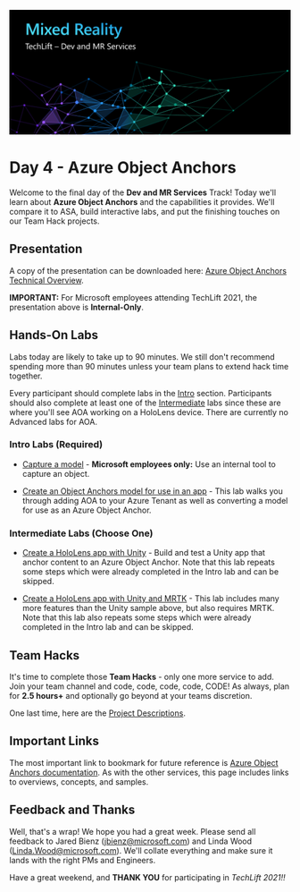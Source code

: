 ![Dev Track Banner](Images/MRTL-DevBanner.png)

# Day 4 - Azure Object Anchors

Welcome to the final day of the **Dev and MR Services** Track! Today we'll learn about **Azure Object Anchors** and the capabilities it provides. We'll compare it to ASA, build interactive labs, and put the finishing touches on our Team Hack projects.

## Presentation

A copy of the presentation can be downloaded here: [Azure Object Anchors Technical Overview](https://microsoft.sharepoint.com/:p:/t/MRTechLift/EQrJ6FxqS8VIuFD5eyFvahcB-wjN5YqFblrlDjbpBHP27Q?e=3SFwbx).

**IMPORTANT:** For Microsoft employees attending TechLift 2021, the presentation above is **Internal-Only**.

## Hands-On Labs

Labs today are likely to take up to 90 minutes. We still don't recommend spending more than 90 minutes unless your team plans to extend hack time together.

Every participant should complete labs in the [Intro](#intro-labs-required) section. Participants should also complete at least one of the [Intermediate](#intermediate-labs-choose-one) labs since these are where you'll see AOA working on a HoloLens device. There are currently no Advanced labs for AOA.

### Intro Labs (Required)

- [Capture a model](ocap.md) - **Microsoft employees only:** Use an internal tool to capture an object.

- [Create an Object Anchors model for use in an app](https://docs.microsoft.com/en-us/azure/object-anchors/quickstarts/get-started-model-conversion) - This lab walks you through adding AOA to your Azure Tenant as well as converting a model for use as an Azure Object Anchor.

### Intermediate Labs (Choose One)

- [Create a HoloLens app with Unity](https://docs.microsoft.com/en-us/azure/remote-rendering/quickstarts/render-model) - Build and test a Unity app that anchor content to an Azure Object Anchor. Note that this lab repeats some steps which were already completed in the Intro lab and can be skipped.

- [Create a HoloLens app with Unity and MRTK](https://docs.microsoft.com/en-us/azure/object-anchors/quickstarts/get-started-unity-hololens-mrtk?tabs=unity-package-web-ui) - This lab includes many more features than the Unity sample above, but also requires MRTK. Note that this lab also repeats some steps which were already completed in the Intro lab and can be skipped.

## Team Hacks

It's time to complete those **Team Hacks** - only one more service to add. Join your team channel and code, code, code, code, CODE! As always, plan for **2.5 hours+** and optionally go beyond at your teams discretion.

One last time, here are the [Project Descriptions](projects.md).

## Important Links

The most important link to bookmark for future reference is [Azure Object Anchors documentation](https://docs.microsoft.com/en-us/azure/object-anchors/). As with the other services, this page includes links to overviews, concepts, and samples.

## Feedback and Thanks

Well, that's a wrap! We hope you had a great week. Please send all feedback to Jared Bienz ([jbienz@microsoft.com](mailto:jbienz@microsoft.com)) and Linda Wood ([Linda.Wood@microsoft.com](mailto:Linda.Wood@microsoft.com)). We'll collate everything and make sure it lands with the right PMs and Engineers.

Have a great weekend, and **THANK YOU** for participating in *TechLift 2021!!*
